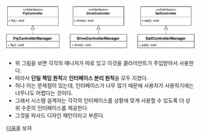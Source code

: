 ![](./img/msedge_YNjWFYqrT6.png)

* 위 그림을 보면 각각의 매니저가 따로 있고 이것을 클라이언트가 주입받아서 사용한다.
* 따라서 **단일 책임 원칙**과 **인터페이스 분리 원칙**을 모두 지켰다.
* 허나 이는 문제점이 있는데, 인터페이스가 너무 많기 때문에 사용자가 사용하기에는 너무나도 어렵다는 것이다.
* 그래서 시스템 설계자는 각각의 인터페이스를 상황에 맞게 사용할 수 있도록 더 상위 수준의 인터페이스를 제공한다.
* 그것을 파사드 디자인 패턴이라고 부른다.

[다음](../four/README.md)을 보자